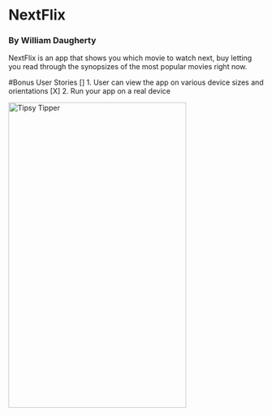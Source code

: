 # NextFlix

### By William Daugherty 

NextFlix is an app that shows you which movie to watch next, buy letting you read through the synopsizes of the most popular movies right now.

#Bonus User Stories
[] 1. User can view the app on various device sizes and orientations
[X] 2. Run your app on a real device

<img src="https://github.com/dueston/NextFlix/blob/master/misc/ezgif-2-5cf968d95cba.gif" alt="Tipsy Tipper" width="350" height="600">
